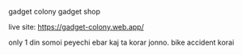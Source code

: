 gadget colony gadget shop

live site: https://gadget-colony.web.app/

only 1 din somoi peyechi ebar kaj ta korar jonno. bike accident korai 
